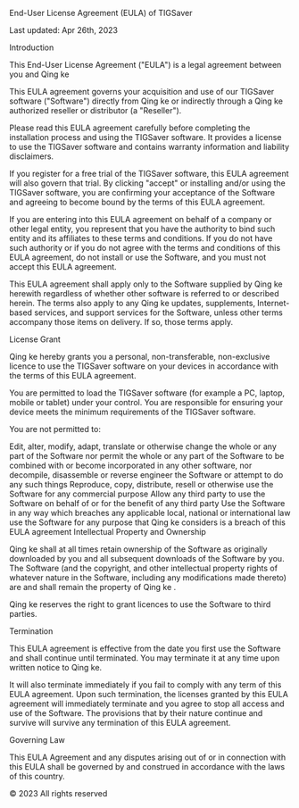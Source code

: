 End-User License Agreement (EULA) of TIGSaver

Last updated: Apr 26th, 2023

Introduction

This End-User License Agreement ("EULA") is a legal agreement between you and Qing ke

This EULA agreement governs your acquisition and use of our TIGSaver software ("Software") directly from Qing ke or indirectly through a Qing ke authorized reseller or distributor (a "Reseller").

Please read this EULA agreement carefully before completing the installation process and using the TIGSaver software. It provides a license to use the TIGSaver software and contains warranty information and liability disclaimers.

If you register for a free trial of the TIGSaver software, this EULA agreement will also govern that trial. By clicking "accept" or installing and/or using the TIGSaver software, you are confirming your acceptance of the Software and agreeing to become bound by the terms of this EULA agreement.

If you are entering into this EULA agreement on behalf of a company or other legal entity, you represent that you have the authority to bind such entity and its affiliates to these terms and conditions. If you do not have such authority or if you do not agree with the terms and conditions of this EULA agreement, do not install or use the Software, and you must not accept this EULA agreement.

This EULA agreement shall apply only to the Software supplied by Qing ke herewith regardless of whether other software is referred to or described herein. The terms also apply to any Qing ke updates, supplements, Internet-based services, and support services for the Software, unless other terms accompany those items on delivery. If so, those terms apply.

License Grant

Qing ke hereby grants you a personal, non-transferable, non-exclusive licence to use the TIGSaver software on your devices in accordance with the terms of this EULA agreement.

You are permitted to load the TIGSaver software (for example a PC, laptop, mobile or tablet) under your control. You are responsible for ensuring your device meets the minimum requirements of the TIGSaver software.

You are not permitted to:

Edit, alter, modify, adapt, translate or otherwise change the whole or any part of the Software nor permit the whole or any part of the Software to be combined with or become incorporated in any other software, nor decompile, disassemble or reverse engineer the Software or attempt to do any such things
Reproduce, copy, distribute, resell or otherwise use the Software for any commercial purpose
Allow any third party to use the Software on behalf of or for the benefit of any third party
Use the Software in any way which breaches any applicable local, national or international law
use the Software for any purpose that Qing ke considers is a breach of this EULA agreement
Intellectual Property and Ownership

Qing ke shall at all times retain ownership of the Software as originally downloaded by you and all subsequent downloads of the Software by you. The Software (and the copyright, and other intellectual property rights of whatever nature in the Software, including any modifications made thereto) are and shall remain the property of Qing ke .

Qing ke reserves the right to grant licences to use the Software to third parties.

Termination

This EULA agreement is effective from the date you first use the Software and shall continue until terminated. You may terminate it at any time upon written notice to Qing ke.

It will also terminate immediately if you fail to comply with any term of this EULA agreement. Upon such termination, the licenses granted by this EULA agreement will immediately terminate and you agree to stop all access and use of the Software. The provisions that by their nature continue and survive will survive any termination of this EULA agreement.

Governing Law

This EULA Agreement and any disputes arising out of or in connection with this EULA shall be governed by and construed in accordance with the laws of this country.

© 2023 All rights reserved
